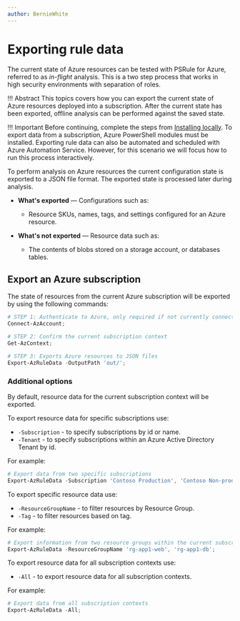```yaml
---
author: BernieWhite
---
```


# Exporting rule data

The current state of Azure resources can be tested with PSRule for Azure, referred to as _in-flight_ analysis.
This is a two step process that works in high security environments with separation of roles.

!!! Abstract
    This topics covers how you can export the current state of Azure resources deployed into a subscription.
    After the current state has been exported, offline analysis can be performed against the saved state.

!!! Important
    Before continuing, complete the steps from [Installing locally][1].
    To export data from a subscription, Azure PowerShell modules must be installed.
    Exporting rule data can also be automated and scheduled with Azure Automation Service.
    However, for this scenario we will focus how to run this process interactively.

To perform analysis on Azure resources the current configuration state is exported to a JSON file format.
The exported state is processed later during analysis.

- **What's exported** &mdash; Configurations such as:
  - Resource SKUs, names, tags, and settings configured for an Azure resource.
- **What's not exported** &mdash; Resource data such as:
  - The contents of blobs stored on a storage account, or databases tables.

  [1]: install-instructions.md#installinglocally

## Export an Azure subscription

The state of resources from the current Azure subscription will be exported by using the following commands:

```powershell
# STEP 1: Authenticate to Azure, only required if not currently connected
Connect-AzAccount;

# STEP 2: Confirm the current subscription context
Get-AzContext;

# STEP 3: Exports Azure resources to JSON files
Export-AzRuleData -OutputPath 'out/';
```

### Additional options

By default, resource data for the current subscription context will be exported.

To export resource data for specific subscriptions use:

- `-Subscription` - to specify subscriptions by id or name.
- `-Tenant` - to specify subscriptions within an Azure Active Directory Tenant by id.

For example:

```powershell
# Export data from two specific subscriptions
Export-AzRuleData -Subscription 'Contoso Production', 'Contoso Non-production';
```

To export specific resource data use:

- `-ResourceGroupName` - to filter resources by Resource Group.
- `-Tag` - to filter resources based on tag.

For example:

```powershell
# Export information from two resource groups within the current subscription context
Export-AzRuleData -ResourceGroupName 'rg-app1-web', 'rg-app1-db';
```

To export resource data for all subscription contexts use:

- `-All` - to export resource data for all subscription contexts.

For example:

```powershell
# Export data from all subscription contexts
Export-AzRuleData -All;
```
